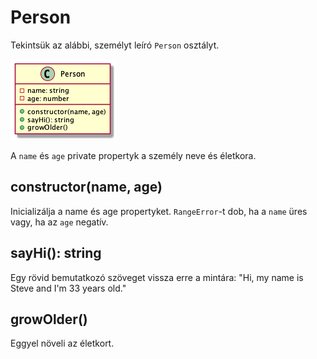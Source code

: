 # Person

Tekintsük az alábbi, személyt leíró `Person` osztályt.

![](Person.png)

A `name` és `age` private propertyk a személy neve és életkora.

## constructor(name, age)

Inicializálja a name és age propertyket. `RangeError`-t dob, ha a `name` üres vagy, ha az `age` negatív.

## sayHi(): string

Egy rövid bemutatkozó szöveget vissza erre a mintára: "Hi, my name is Steve and I'm 33 years old."

## growOlder()

Eggyel növeli az életkort.


